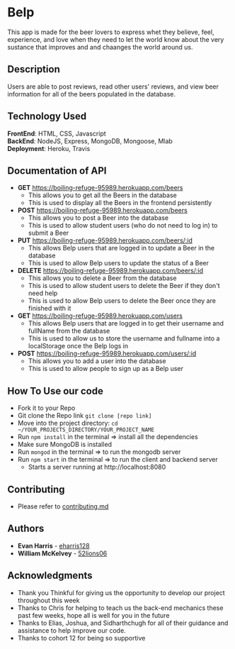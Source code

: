 # Belp
This app is made for the beer lovers to express whet they believe, feel, experience, and love when they need to let the world know about the very sustance that improves and and chaanges the world around us. 
 
## Description <br/> 
Users are able to post reviews, read other users' reviews, and view beer information for all of the beers populated in the database. 

## Technology Used <br/>
**FrontEnd**: HTML, CSS, Javascript<br/>
**BackEnd**: NodeJS, Express, MongoDB, Mongoose, Mlab<br/>
**Deployment**: Heroku, Travis <br/> 

## Documentation of API <br/>
* **GET** https://boiling-refuge-95989.herokuapp.com/beers<br/>
  * This allows you to get all the Beers in the database <br/>
  * This is used to display all the Beers in the frontend persistently</br>
* **POST** https://boiling-refuge-95989.herokuapp.com/beers<br/>
  * This allows you to post a Beer into the database <br/>
  * This is used to allow student users (who do not need to log in) to submit a Beer
* **PUT** https://boiling-refuge-95989.herokuapp.com/beers/:id <br/>
  * This allows Belp users that are logged in to update a Beer in the database <br/>
  * This is used to allow Belp users to update the status of a Beer <br/>
* **DELETE** https://boiling-refuge-95989.herokuapp.com/beers/:id <br/>
  * This allows you to delete a Beer from the database <br/>
  * This is used to allow student users to delete the Beer if they don't need help <br/>
  * This is used to allow Belp users to delete the Beer once they are finished with it <br/>
* **GET** https://boiling-refuge-95989.herokuapp.com/users <br/>
  * This allows Belp users that are logged in to get their username and fullName from the database <br/>
  * This is used to allow us to store the username and fullname into a localStorage once the Belp logs in <br/>
* **POST** https://boiling-refuge-95989.herokuapp.com/users/:id <br/>
  * This allows you to add a user into the database <br/>
  * This is used to allow people to sign up as a Belp user <br/>

## How To Use our code <br/>
* Fork it to your Repo
* Git clone the Repo link
```git clone [repo link]```
* Move into the project directory: 
```cd ~/YOUR_PROJECTS_DIRECTORY/YOUR_PROJECT_NAME```
* Run `npm install` in the terminal => install all the dependencies
* Make sure MongoDB is installed
* Run `mongod` in the terminal => to run the mongodb server 
* Run `npm start` in the terminal => to run the client and backend server
    * Starts a server running at http://localhost:8080

## Contributing 

* Please refer to [contributing.md](/contributing.md)

## Authors


* **Evan Harris** - [eharris128](https://github.com/eharris128)
* **William McKelvey** - [52lions06](https://github.com/52lions06)<br>


## Acknowledgments
* Thank you Thinkful for giving us the opportunity to develop our project throughout this week 
* Thanks to Chris for helping to teach us the back-end mechanics these past few weeks, hope all is well for you in the future
* Thanks to Elias, Joshua, and Sidharthchugh for all of their guidance and assistance to help improve our code.
* Thanks to cohort 12 for being so supportive 